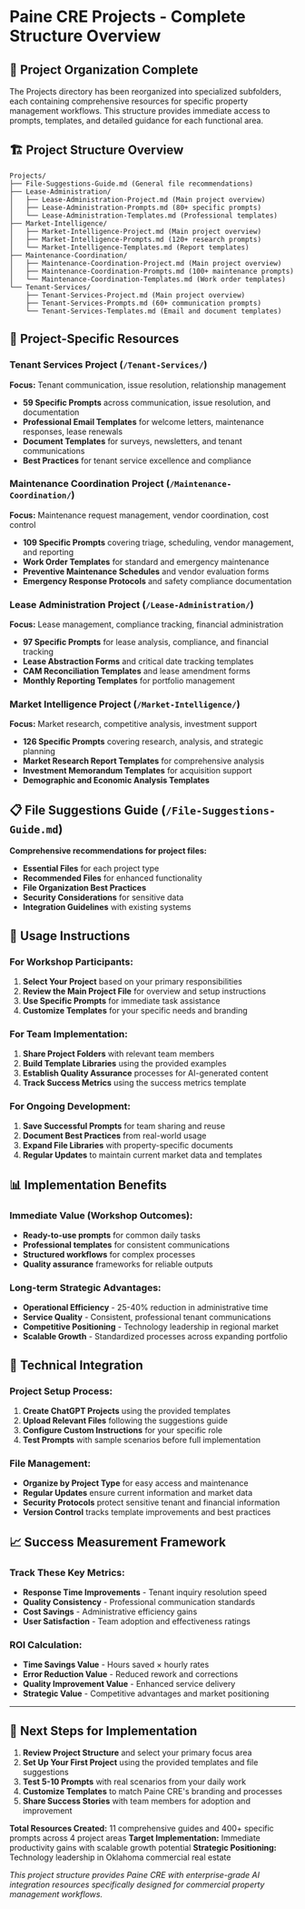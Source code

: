 # Paine CRE Projects - Complete Structure Overview

## 📁 Project Organization Complete

The Projects directory has been reorganized into specialized subfolders, each containing comprehensive resources for specific property management workflows. This structure provides immediate access to prompts, templates, and detailed guidance for each functional area.

## 🏗️ **Project Structure Overview**

```
Projects/
├── File-Suggestions-Guide.md (General file recommendations)
├── Lease-Administration/
│   ├── Lease-Administration-Project.md (Main project overview)
│   ├── Lease-Administration-Prompts.md (80+ specific prompts)
│   └── Lease-Administration-Templates.md (Professional templates)
├── Market-Intelligence/
│   ├── Market-Intelligence-Project.md (Main project overview)
│   ├── Market-Intelligence-Prompts.md (120+ research prompts)
│   └── Market-Intelligence-Templates.md (Report templates)
├── Maintenance-Coordination/
│   ├── Maintenance-Coordination-Project.md (Main project overview)
│   ├── Maintenance-Coordination-Prompts.md (100+ maintenance prompts)
│   └── Maintenance-Coordination-Templates.md (Work order templates)
└── Tenant-Services/
    ├── Tenant-Services-Project.md (Main project overview)
    ├── Tenant-Services-Prompts.md (60+ communication prompts)
    └── Tenant-Services-Templates.md (Email and document templates)
```

## 🎯 **Project-Specific Resources**

### **Tenant Services Project** (`/Tenant-Services/`)
**Focus:** Tenant communication, issue resolution, relationship management
- **59 Specific Prompts** across communication, issue resolution, and documentation
- **Professional Email Templates** for welcome letters, maintenance responses, lease renewals
- **Document Templates** for surveys, newsletters, and tenant communications
- **Best Practices** for tenant service excellence and compliance

### **Maintenance Coordination Project** (`/Maintenance-Coordination/`)
**Focus:** Maintenance request management, vendor coordination, cost control
- **109 Specific Prompts** covering triage, scheduling, vendor management, and reporting
- **Work Order Templates** for standard and emergency maintenance
- **Preventive Maintenance Schedules** and vendor evaluation forms
- **Emergency Response Protocols** and safety compliance documentation

### **Lease Administration Project** (`/Lease-Administration/`)
**Focus:** Lease management, compliance tracking, financial administration
- **97 Specific Prompts** for lease analysis, compliance, and financial tracking
- **Lease Abstraction Forms** and critical date tracking templates
- **CAM Reconciliation Templates** and lease amendment forms
- **Monthly Reporting Templates** for portfolio management

### **Market Intelligence Project** (`/Market-Intelligence/`)
**Focus:** Market research, competitive analysis, investment support
- **126 Specific Prompts** covering research, analysis, and strategic planning
- **Market Research Report Templates** for comprehensive analysis
- **Investment Memorandum Templates** for acquisition support
- **Demographic and Economic Analysis Templates**

## 📋 **File Suggestions Guide** (`/File-Suggestions-Guide.md`)
**Comprehensive recommendations for project files:**
- **Essential Files** for each project type
- **Recommended Files** for enhanced functionality
- **File Organization Best Practices**
- **Security Considerations** for sensitive data
- **Integration Guidelines** with existing systems

## 🚀 **Usage Instructions**

### **For Workshop Participants:**
1. **Select Your Project** based on your primary responsibilities
2. **Review the Main Project File** for overview and setup instructions
3. **Use Specific Prompts** for immediate task assistance
4. **Customize Templates** for your specific needs and branding

### **For Team Implementation:**
1. **Share Project Folders** with relevant team members
2. **Build Template Libraries** using the provided examples
3. **Establish Quality Assurance** processes for AI-generated content
4. **Track Success Metrics** using the success metrics template

### **For Ongoing Development:**
1. **Save Successful Prompts** for team sharing and reuse
2. **Document Best Practices** from real-world usage
3. **Expand File Libraries** with property-specific documents
4. **Regular Updates** to maintain current market data and templates

## 📊 **Implementation Benefits**

### **Immediate Value (Workshop Outcomes):**
- **Ready-to-use prompts** for common daily tasks
- **Professional templates** for consistent communications
- **Structured workflows** for complex processes
- **Quality assurance** frameworks for reliable outputs

### **Long-term Strategic Advantages:**
- **Operational Efficiency** - 25-40% reduction in administrative time
- **Service Quality** - Consistent, professional tenant communications
- **Competitive Positioning** - Technology leadership in regional market
- **Scalable Growth** - Standardized processes across expanding portfolio

## 🔧 **Technical Integration**

### **Project Setup Process:**
1. **Create ChatGPT Projects** using the provided templates
2. **Upload Relevant Files** following the suggestions guide
3. **Configure Custom Instructions** for your specific role
4. **Test Prompts** with sample scenarios before full implementation

### **File Management:**
- **Organize by Project Type** for easy access and maintenance
- **Regular Updates** ensure current information and market data
- **Security Protocols** protect sensitive tenant and financial information
- **Version Control** tracks template improvements and best practices

## 📈 **Success Measurement Framework**

### **Track These Key Metrics:**
- **Response Time Improvements** - Tenant inquiry resolution speed
- **Quality Consistency** - Professional communication standards
- **Cost Savings** - Administrative efficiency gains
- **User Satisfaction** - Team adoption and effectiveness ratings

### **ROI Calculation:**
- **Time Savings Value** - Hours saved × hourly rates
- **Error Reduction Value** - Reduced rework and corrections
- **Quality Improvement Value** - Enhanced service delivery
- **Strategic Value** - Competitive advantages and market positioning

---

## 🎯 **Next Steps for Implementation**

1. **Review Project Structure** and select your primary focus area
2. **Set Up Your First Project** using the provided templates and file suggestions
3. **Test 5-10 Prompts** with real scenarios from your daily work
4. **Customize Templates** to match Paine CRE's branding and processes
5. **Share Success Stories** with team members for adoption and improvement

**Total Resources Created:** 11 comprehensive guides and 400+ specific prompts across 4 project areas
**Target Implementation:** Immediate productivity gains with scalable growth potential
**Strategic Positioning:** Technology leadership in Oklahoma commercial real estate

*This project structure provides Paine CRE with enterprise-grade AI integration resources specifically designed for commercial property management workflows.*
